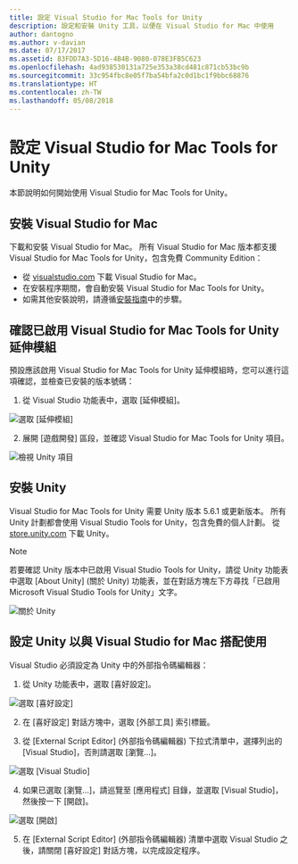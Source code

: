 ```yaml
---
title: 設定 Visual Studio for Mac Tools for Unity
description: 設定和安裝 Unity 工具，以便在 Visual Studio for Mac 中使用
author: dantogno
ms.author: v-davian
ms.date: 07/17/2017
ms.assetid: 83FDD7A3-5D16-4B4B-9080-078E3FB5C623
ms.openlocfilehash: 4ad938530131a725e353a38cd481c871cb53bc9b
ms.sourcegitcommit: 33c954fbc8e05f7ba54bfa2c0d1bc1f9bbc68876
ms.translationtype: HT
ms.contentlocale: zh-TW
ms.lasthandoff: 05/08/2018
---
```

# <a name="setup-visual-studio-for-mac-tools-for-unity"></a>設定 Visual Studio for Mac Tools for Unity

本節說明如何開始使用 Visual Studio for Mac Tools for Unity。

## <a name="install-visual-studio-for-mac"></a>安裝 Visual Studio for Mac

下載和安裝 Visual Studio for Mac。 所有 Visual Studio for Mac 版本都支援 Visual Studio for Mac Tools for Unity，包含免費 Community Edition：

* 從 [visualstudio.com](https://www.visualstudio.com/) 下載 Visual Studio for Mac。
* 在安裝程序期間，會自動安裝 Visual Studio for Mac Tools for Unity。
* 如需其他安裝說明，請遵循[安裝指南](/visualstudio/mac/installation)中的步驟。

## <a name="confirm-that-the-visual-studio-for-mac-tools-for-unity-extension-is-enabled"></a>確認已啟用 Visual Studio for Mac Tools for Unity 延伸模組

預設應該啟用 Visual Studio for Mac Tools for Unity 延伸模組時，您可以進行這項確認，並檢查已安裝的版本號碼：

1.  從 Visual Studio 功能表中，選取 [延伸模組]。

  ![選取 [延伸模組]](media/setup-vsmac-tools-unity-image1.png)

2.  展開 [遊戲開發] 區段，並確認 Visual Studio for Mac Tools for Unity 項目。

  ![檢視 Unity 項目](media/setup-vsmac-tools-unity-image2.png)

## <a name="install-unity"></a>安裝 Unity

Visual Studio for Mac Tools for Unity 需要 Unity 版本 5.6.1 或更新版本。 所有 Unity 計劃都會使用 Visual Studio Tools for Unity，包含免費的個人計劃。 從 [store.unity.com](https://store.unity.com/) 下載 Unity。

> [!NOTE]
> 若要確認 Unity 版本中已啟用 Visual Studio Tools for Unity，請從 Unity 功能表中選取 [About Unity] (關於 Unity) 功能表，並在對話方塊左下方尋找「已啟用 Microsoft Visual Studio Tools for Unity」文字。
>
>   ![關於 Unity](media/setup-vsmac-tools-unity-image3.png)

## <a name="configure-unity-for-use-with-visual-studio-for-mac"></a>設定 Unity 以與 Visual Studio for Mac 搭配使用

Visual Studio 必須設定為 Unity 中的外部指令碼編輯器：

1.  從 Unity 功能表中，選取 [喜好設定]。

  ![選取 [喜好設定]](media/setup-vsmac-tools-unity-image4.png)

2.  在 [喜好設定] 對話方塊中，選取 [外部工具] 索引標籤。

3.  從 [External Script Editor] (外部指令碼編輯器) 下拉式清單中，選擇列出的 [Visual Studio]，否則請選取 [瀏覽...]。

  ![選取 [Visual Studio]](media/setup-vsmac-tools-unity-image5.png)

4.  如果已選取 [瀏覽...]，請巡覽至 [應用程式] 目錄，並選取 [Visual Studio]，然後按一下 [開啟]。

  ![選取 [開啟]](media/setup-vsmac-tools-unity-image6.png)

5.  在 [External Script Editor] (外部指令碼編輯器) 清單中選取 Visual Studio 之後，請關閉 [喜好設定] 對話方塊，以完成設定程序。
